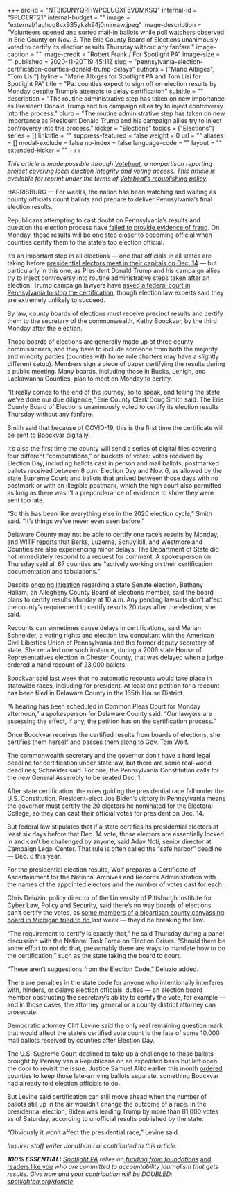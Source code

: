 +++
arc-id = "NT3ICUNYQRHWPCLUGXF5VDMKSQ"
internal-id = "SPLCERT21"
internal-budget = ""
image = "external/1aghcg8vx935ykzh94j0mjnraw.jpeg"
image-description = "Volunteers opened and sorted mail-in ballots while poll watchers observed in Erie County on Nov. 3. The Erie County Board of Elections unanimously voted to certify its election results Thursday without any fanfare."
image-caption = ""
image-credit = "Robert Frank / For Spotlight PA"
image-size = ""
published = 2020-11-20T19:45:11Z
slug = "pennsylvania-election-certification-counties-donald-trump-delays"
authors = ["Marie Albiges", "Tom Lisi"]
byline = "Marie Albiges for Spotlight PA and Tom Lisi for Spotlight PA"
title = "Pa. counties expect to sign off on election results by Monday despite Trump’s attempts to delay certification"
subtitle = ""
description = "The routine administrative step has taken on new importance as President Donald Trump and his campaign allies try to inject controversy into the process."
blurb = "The routine administrative step has taken on new importance as President Donald Trump and his campaign allies try to inject controversy into the process."
kicker = "Elections"
topics = ["Elections"]
series = []
linktitle = ""
suppress-featured = false
weight = 0
url = ""
aliases = []
modal-exclude = false
no-index = false
language-code = ""
layout = ""
extended-kicker = ""
+++

<i>This article is made possible through </i><a href="http://votebeat.org/"><i>Votebeat</i></a><i>, a nonpartisan reporting project covering local election integrity and voting access. This article is available for reprint under the terms of </i><a href="https://www.votebeat.org/pages/republishing"><i>Votebeat’s republishing policy</i></a><i>.</i>

HARRISBURG — For weeks, the nation has been watching and waiting as county officials count ballots and prepare to deliver Pennsylvania’s final election results.

Republicans attempting to cast doubt on Pennsylvania’s results and question the election process have <a href="https://www.spotlightpa.org/news/2020/11/pennsylvania-election-2020-audit-review-republican-integrity-confusion/">failed to provide evidence of fraud</a>. On Monday, those results will be one step closer to becoming official when counties certify them to the state’s top election official.

It’s an important step in all elections — one that officials in all states are taking before <a href="https://www.spotlightpa.org/news/2020/11/pennsylvania-election-2020-electors-who-are-they-faithless-legislature/">presidential electors meet in their capitals on Dec. 14</a> — but particularly in this one, as President Donald Trump and his campaign allies try to inject controversy into routine administrative steps taken after an election. Trump campaign lawyers have <a href="https://www.inquirer.com/news/trump-lawsuits-pennsylvania-election-results-supreme-court-federal-judge-20201116.html">asked a federal court in Pennsylvania to stop the certification</a>, though election law experts said they are extremely unlikely to succeed.

By law, county boards of elections must receive precinct results and certify them to the secretary of the commonwealth, Kathy Boockvar, by the third Monday after the election.

<script src="https://www.spotlightpa.org/embed.js" async></script><div data-spl-embed-version="1" data-spl-src="https://www.spotlightpa.org/embeds/newsletter/"></div>

Those boards of elections are generally made up of three county commissioners, and they have to include someone from both the majority and minority parties (counties with home rule charters may have a slightly different setup). Members sign a piece of paper certifying the results during a public meeting. Many boards, including those in Bucks, Lehigh, and Lackawanna Counties, plan to meet on Monday to certify.

“It really comes to the end of the journey, so to speak, and telling the state we’ve done our due diligence,” Erie County Clerk Doug Smith said. The Erie County Board of Elections unanimously voted to certify its election results Thursday without any fanfare.

Smith said that because of COVID-19, this is the first time the certificate will be sent to Boockvar digitally.

It’s also the first time the county will send a series of digital files covering four different “computations,” or buckets of votes: votes received by Election Day, including ballots cast in person and mail ballots; postmarked ballots received between 8 p.m. Election Day and Nov. 6, as allowed by the state Supreme Court; and ballots that arrived between those days with no postmark or with an illegible postmark, which the high court also permitted as long as there wasn’t a preponderance of evidence to show they were sent too late.

“So this has been like everything else in the 2020 election cycle,” Smith said. “It’s things we’ve never even seen before.”

Delaware County may not be able to certify one race’s results by Monday, and WITF <a href="https://www.witf.org/2020/11/23/some-counties-will-miss-pennsylvanias-election-results-certification-deadline/" target=_blank>reports</a> that Berks, Luzerne, Schuylkill, and Westmoreland Counties are also experiencing minor delays. The Department of State did not immediately respond to a request for comment. A spokesperson on Thursday said all 67 counties are “actively working on their certification documentation and tabulations.”

Despite <a href="https://triblive.com/local/valley-news-dispatch/state-sen-brewster-now-tied-with-challenger-ziccarelli-in-45th-district-race/">ongoing litigation</a> regarding a state Senate election, Bethany Hallam, an Allegheny County Board of Elections member, said the board plans to certify results Monday at 10 a.m. Any pending lawsuits don’t affect the county’s requirement to certify results 20 days after the election, she said.

Recounts can sometimes cause delays in certifications, said Marian Schneider, a voting rights and election law consultant with the American Civil Liberties Union of Pennsylvania and the former deputy secretary of state. She recalled one such instance, during a 2006 state House of Representatives election in Chester County, that was delayed when a judge ordered a hand recount of 23,000 ballots.

Boockvar said last week that no automatic recounts would take place in statewide races, including for president. At least one petition for a recount has been filed in Delaware County in the 165th House District.

“A hearing has been scheduled in Common Pleas Court for Monday afternoon,” a spokesperson for Delaware County said. “Our lawyers are assessing the effect, if any, the petition has on the certification process.”

Once Boockvar receives the certified results from boards of elections, she certifies them herself and passes them along to Gov. Tom Wolf.

The commonwealth secretary and the governor don’t have a hard legal deadline for certification under state law, but there are some real-world deadlines, Schneider said. For one, the Pennsylvania Constitution calls for the new General Assembly to be seated Dec. 1.

After state certification, the rules guiding the presidential race fall under the U.S. Constitution. President-elect Joe Biden’s victory in Pennsylvania means the governor must certify the 20 electors he nominated for the Electoral College, so they can cast their official votes for president on Dec. 14.

But federal law stipulates that if a state certifies its presidential electors at least six days before that Dec. 14 vote, those electors are essentially locked in and can’t be challenged by anyone, said Adav Noti, senior director at Campaign Legal Center. That rule is often called the “safe harbor” deadline — Dec. 8 this year.

For the presidential election results, Wolf prepares a Certificate of Ascertainment for the National Archives and Records Administration with the names of the appointed electors and the number of votes cast for each.

Chris Deluzio, policy director of the University of Pittsburgh Institute for Cyber Law, Policy and Security, said there’s no way boards of elections can’t certify the votes, as <a href="https://www.bridgemi.com/michigan-government/gop-canvassers-want-do-over-wayne-county-results-too-late-experts-say">some members of a bipartisan county canvassing board in Michigan tried to do </a>last week — they’d be breaking the law.

“The requirement to certify is exactly that,” he said Thursday during a panel discussion with the National Task Force on Election Crises. “Should there be some effort to not do that, presumably there are ways to mandate how to do the certification,” such as the state taking the board to court.

“These aren’t suggestions from the Election Code,” Deluzio added.

<script src="https://www.spotlightpa.org/embed.js" async></script><div data-spl-embed-version="1" data-spl-src="https://www.spotlightpa.org/embeds/donate/?teaser_text=Spotlight%20PA%20provides%20essential%2C%20public-service%20journalism%20thanks%20to%20its%20dedicated%20and%20passionate%20members.%20%3Cb%3EJoin%20today%20and%20we'll%20DOUBLE%20your%20gift.%3C%2Fb%3E&cta_text=YES%2C%20DOUBLE%20MY%20GIFT&eyebrow_text=BECOME%20A%20MEMBER"></div>

There are penalties in the state code for anyone who intentionally interferes with, hinders, or delays election officials’ duties — an election board member obstructing the secretary’s ability to certify the vote, for example — and in those cases, the attorney general or a county district attorney can prosecute.

Democratic attorney Cliff Levine said the only real remaining question mark that would affect the state’s certified vote count is the fate of some 10,000 mail ballots received by counties after Election Day.

The U.S. Supreme Court declined to take up a challenge to those ballots brought by Pennsylvania Republicans on an expedited basis but left open the door to revisit the issue. Justice Samuel Alito earlier this month <a href="https://www.inquirer.com/politics/election/live/elections-2020-results-candidates-updates-news-pennsylvania-20201106.html">ordered</a> counties to keep those late-arriving ballots separate, something Boockvar had already told election officials to do.

But Levine said certification can still move ahead when the number of ballots still up in the air wouldn’t change the outcome of a race. In the presidential election, Biden was leading Trump by more than 81,000 votes as of Saturday, according to unofficial results published by the state.

“Obviously it won’t affect the presidential race,” Levine said.

<i>Inquirer staff writer Jonathan Lai contributed to this article.</i>

<i><b>100% ESSENTIAL:</b></i><i> </i><a href="https://www.spotlightpa.org/"><i>Spotlight PA</i></a><i> relies on</i><a href="https://www.spotlightpa.org/support"><i> funding from foundations</i></a><i> </i><a href="https://www.spotlightpa.org/support">and readers like you</a><i> who are committed to accountability journalism that gets results. Give now and your contribution will be DOUBLED: </i><a href="http://spotlightpa.org/donate"><i>spotlightpa.org/donate</i></a>
